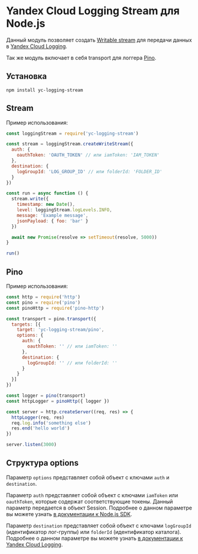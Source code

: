 # Yandex Cloud Logging Stream для Node.js

Данный модуль позволяет создать [Writable stream](https://nodejs.org/api/stream.html#writable-streams) для передачи данных в [Yandex Cloud Logging](https://cloud.yandex.ru/services/logging).

Так же модуль включает в себя transport для логгера [Pino](https://github.com/pinojs/pino).

## Установка

`npm install yc-logging-stream`

## Stream

Пример использования:
```javascript
const loggingStream = require('yc-logging-stream')

const stream = loggingStream.createWriteStream({
  auth: {
    oauthToken: 'OAUTH_TOKEN' // или iamToken: 'IAM_TOKEN'
  },
  destination: {
    logGroupId: 'LOG_GROUP_ID' // или folderId: 'FOLDER_ID'
  }
})

const run = async function () {
  stream.write({
    timestamp: new Date(),
    level: loggingStream.logLevels.INFO,
    message: 'Example message',
    jsonPayload: { foo: 'bar' }
  })

  await new Promise(resolve => setTimeout(resolve, 5000))
}

run()
```

## Pino

Пример использования:

```javascript
const http = require('http')
const pino = require('pino')
const pinoHttp = require('pino-http')

const transport = pino.transport({
  targets: [{
    target: 'yc-logging-stream/pino',
    options: {
      auth: {
        oauthToken: '' // или iamToken: ''
      },
      destination: {
        logGroupId: '' // или folderId: ''
      }
    }
  }]
})

const logger = pino(transport)
const httpLogger = pinoHttp({ logger })

const server = http.createServer((req, res) => {
  httpLogger(req, res)
  req.log.info('something else')
  res.end('hello world')
})

server.listen(3000)
```

## Структура options

Параметр `options` представляет собой объект с ключами `auth` и `destination`.

Параметр `auth` представляет собой объект с ключами `iamToken` или `oauthToken`, которые содержат соответствующие токены. Данный параметр передается в объект Session. Подробнее о данном параметре вы можете узнать [в документации к Node.js SDK](https://github.com/yandex-cloud/nodejs-sdk#getting-started).

Параметр `destination` представляет собой объект с ключами `logGroupId` (идентификатор лог-группы) или `folderId` (идентификатор каталога). Подробнее о данном параметре вы можете узнать [в документации к Yandex Cloud Logging](https://cloud.yandex.ru/docs/logging/concepts/log-group).